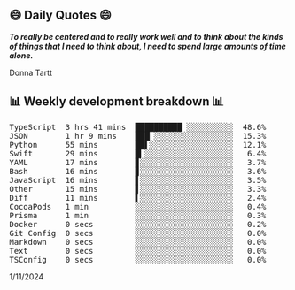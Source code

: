 ## 😄 Daily Quotes 😄

_**To really be centered and to really work well and to think about the kinds of things that I need to think about, I need to spend large amounts of time alone.**_

Donna Tartt



## 📊 Weekly development breakdown 📊

<pre>TypeScript  3 hrs 41 mins  ██████████▏░░░░░░░░░░  48.6%
JSON        1 hr 9 mins    ███▏░░░░░░░░░░░░░░░░░  15.3%
Python      55 mins        ██▌░░░░░░░░░░░░░░░░░░  12.1%
Swift       29 mins        █▎░░░░░░░░░░░░░░░░░░░   6.4%
YAML        17 mins        ▊░░░░░░░░░░░░░░░░░░░░   3.7%
Bash        16 mins        ▊░░░░░░░░░░░░░░░░░░░░   3.6%
JavaScript  16 mins        ▋░░░░░░░░░░░░░░░░░░░░   3.5%
Other       15 mins        ▋░░░░░░░░░░░░░░░░░░░░   3.3%
Diff        11 mins        ▌░░░░░░░░░░░░░░░░░░░░   2.4%
CocoaPods   1 min          ░░░░░░░░░░░░░░░░░░░░░   0.4%
Prisma      1 min          ░░░░░░░░░░░░░░░░░░░░░   0.3%
Docker      0 secs         ░░░░░░░░░░░░░░░░░░░░░   0.2%
Git Config  0 secs         ░░░░░░░░░░░░░░░░░░░░░   0.0%
Markdown    0 secs         ░░░░░░░░░░░░░░░░░░░░░   0.0%
Text        0 secs         ░░░░░░░░░░░░░░░░░░░░░   0.0%
TSConfig    0 secs         ░░░░░░░░░░░░░░░░░░░░░   0.0%</pre>

1/11/2024